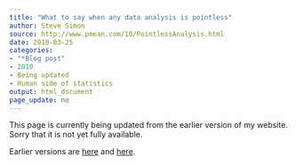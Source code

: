 ```yaml
---
title: "What to say when any data analysis is pointless"
author: Steve Simon
source: http://www.pmean.com/10/PointlessAnalysis.html
date: 2010-03-25
categories:
- "*Blog post"
- 2010
- Being updated
- Human side of statistics
output: html_document
page_update: no
---
```


This page is currently being updated from the earlier version of my website. Sorry that it is not yet fully available.

<!---More--->

Earlier versions are [here][sim1] and [here][sim2].

[sim1]: http://www.pmean.com/10/PointlessAnalysis.html
[sim2]: http://new.pmean.com/pointless-analysis/
